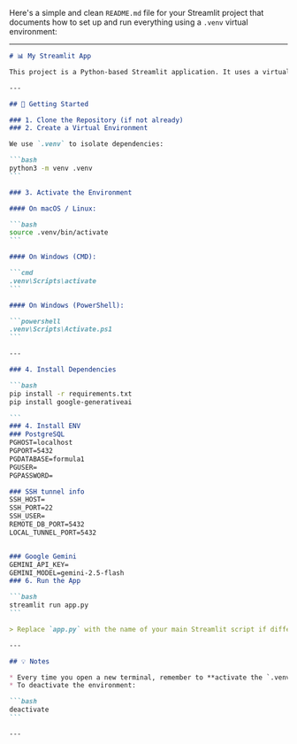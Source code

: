 Here's a simple and clean `README.md` file for your Streamlit project that documents how to set up and run everything using a `.venv` virtual environment:

---

````markdown
# 📊 My Streamlit App

This project is a Python-based Streamlit application. It uses a virtual environment (`.venv`) for dependency management.

---

## 🚀 Getting Started

### 1. Clone the Repository (if not already)
### 2. Create a Virtual Environment

We use `.venv` to isolate dependencies:

```bash
python3 -m venv .venv
```

### 3. Activate the Environment

#### On macOS / Linux:

```bash
source .venv/bin/activate
```

#### On Windows (CMD):

```cmd
.venv\Scripts\activate
```

#### On Windows (PowerShell):

```powershell
.venv\Scripts\Activate.ps1
```

---

### 4. Install Dependencies

```bash
pip install -r requirements.txt
pip install google-generativeai

```
### 4. Install ENV
### PostgreSQL 
PGHOST=localhost
PGPORT=5432
PGDATABASE=formula1
PGUSER=
PGPASSWORD=

### SSH tunnel info
SSH_HOST=
SSH_PORT=22
SSH_USER=
REMOTE_DB_PORT=5432
LOCAL_TUNNEL_PORT=5432


### Google Gemini 
GEMINI_API_KEY=
GEMINI_MODEL=gemini-2.5-flash
### 6. Run the App

```bash
streamlit run app.py
```

> Replace `app.py` with the name of your main Streamlit script if different.

---

## 💡 Notes

* Every time you open a new terminal, remember to **activate the `.venv`**.
* To deactivate the environment:

```bash
deactivate
```

---

